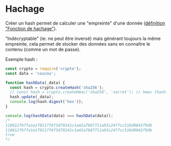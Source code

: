 Hachage
=======

Créer un hash permet de calculer une "empreinte" d'une donnée ([définition "Fonction de hachage"](https://fr.wikipedia.org/wiki/Fonction_de_hachage)).

"Indécryptable" (ie: ne peut être inversé) mais générant toujours la même empreinte, cela permet de stocker des données sans en connaître le contenu (comme un mot de passe).

Exemple hash : 

```js
const crypto = require('crypto');
const data = 'coucou';

function hashData(_data) {
  const hash = crypto.createHash('sha256');
  // const hash = crypto.createHmac('sha256', 'secret'); // hmac (hash avec un clé secrète)
  hash.update(_data);
  console.log(hash.digest('hex'));
}

console.log(hashData(data) === hashData(data));
/*
110812f67fa1e1f0117f6f3d70241c1a42a7b07711a93c2477cc516d9042f9db
110812f67fa1e1f0117f6f3d70241c1a42a7b07711a93c2477cc516d9042f9db
true
*/
``` 

